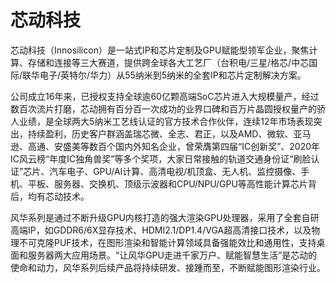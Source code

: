 # 

# 芯动科技

芯动科技（Innosilicon）是一站式IP和芯片定制及GPU赋能型领军企业，聚焦计算、存储和连接等三大赛道，提供跨全球各大工艺厂（台积电/三星/格芯/中芯国际/联华电子/英特尔/华力）从55纳米到5纳米的全套IP和芯片定制解决方案。

公司成立16年来，已授权支持全球逾60亿颗高端SoC芯片进入大规模量产，经过数百次流片打磨，芯动拥有百分百一次成功的业界口碑和百万片晶圆授权量产的骄人业绩，是全球两大5纳米工艺线认证的官方技术合作伙伴，连续12年市场表现突出，持续盈利，历史客户群涵盖瑞芯微、全志、君正，以及AMD、微软、亚马逊、高通、安盛美等数百个国内外知名企业，曾荣膺第四届“IC创新奖”、2020年IC风云榜“年度IC独角兽奖”等多个奖项，大家日常接触的轨道交通身份证“刷脸认证”芯片、汽车电子、GPU/AI计算、高清电视/机顶盒、无人机、监控摄像、手机、平板、服务器、交换机、顶级示波器和CPU/NPU/GPU等高性能计算芯片背后，均有芯动技术。

风华系列是通过不断升级GPU内核打造的强大渲染GPU处理器，采用了全套自研高端IP，如GDDR6/6X显存技术、HDMI2.1/DP1.4/VGA超高清接口技术，以及物理不可克隆PUF技术，在图形渲染和智能计算领域具备强能效比和通用性，支持桌面和服务器两大应用场景。“让风华GPU走进千家万户、赋能智慧生活”是芯动的使命和动力，风华系列后续产品将持续研发、接踵而至，不断赋能图形渲染行业。

